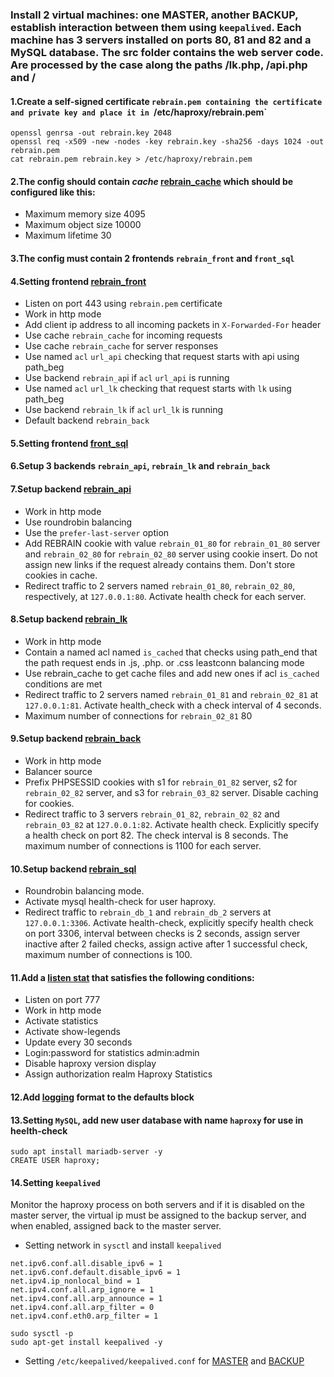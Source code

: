 ### Install 2 virtual machines: one MASTER, another BACKUP, establish interaction between them using `keepalived`. Each machine has 3 servers installed on ports 80, 81 and 82 and a MySQL database. The src folder contains the web server code. Are processed by the case along the paths /lk.php, /api.php and /
#### 1.Create a self-signed certificate `rebrain.pem containing the certificate and private key and place it in `/etc/haproxy/rebrain.pem`

```
openssl genrsa -out rebrain.key 2048
openssl req -x509 -new -nodes -key rebrain.key -sha256 -days 1024 -out rebrain.pem
cat rebrain.pem rebrain.key > /etc/haproxy/rebrain.pem
```
#### 2.The config should contain *cache* [rebrain_cache](https://github.com/vadim-davydchenko/HAProxy_final/blob/c9b08f6306c900d2ea9d967d0af762d0a4f3a105/haproxy.cfg#L20) which should be configured like this:
  - Maximum memory size 4095
  - Maximum object size 10000
  - Maximum lifetime 30
#### 3.The config must contain 2 frontends `rebrain_front` and `front_sql`
#### 4.Setting frontend [rebrain_front](https://github.com/vadim-davydchenko/HAProxy_final/blob/95e209bcc3cfba37070ed131aec6196e81a4d998/haproxy.cfg#L25)
  - Listen on port 443 using `rebrain.pem` certificate
  - Work in http mode
  - Add client ip address to all incoming packets in `X-Forwarded-For` header
  - Use cache `rebrain_cache` for incoming requests
  - Use cache `rebrain_cache` for server responses
  - Use named `acl` `url_api` checking that request starts with api using path_beg
  - Use backend `rebrain_ap`i if `acl` `url_api` is running
  - Use named `acl` `url_lk` checking that request starts with `lk` using path_beg
  - Use backend `rebrain_lk` if `acl` `url_lk` is running
  - Default backend `rebrain_back`
#### 5.Setting frontend [front_sql](https://github.com/vadim-davydchenko/HAProxy_final/blob/7f3206ecfb7d6592120ff5e141e56ef8b4b12c40/haproxy.cfg#L37)
#### 6.Setup 3 backends `rebrain_api`, `rebrain_lk` and `rebrain_back`
#### 7.Setup backend [rebrain_api](https://github.com/vadim-davydchenko/HAProxy_final/blob/5f504f3d4921a7bbea867974eedabc6d2c30e705/haproxy.cfg#L43)
  - Work in http mode
  - Use roundrobin balancing
  - Use the `prefer-last-server` option
  - Add REBRAIN cookie with value `rebrain_01_80` for `rebrain_01_80` server and `rebrain_02_80` for `rebrain_02_80` server using cookie insert. Do not assign new links if the   request already contains them. Don't store cookies in cache.
  - Redirect traffic to 2 servers named `rebrain_01_80`, `rebrain_02_80`, respectively, at `127.0.0.1:80`. Activate health check for each server.

#### 8.Setup backend [rebrain_lk](https://github.com/vadim-davydchenko/HAProxy_final/blob/c24b2a58aeca1f521bc22a487932d107863f4293/haproxy.cfg#L51)
  - Work in http mode
  - Contain a named acl named `is_cached` that checks using path_end that the path request ends in .js, .php. or .css
leastconn balancing mode
  - Use rebrain_cache to get cache files and add new ones if acl `is_cached` conditions are met
  - Redirect traffic to 2 servers named `rebrain_01_81` and `rebrain_02_81` at `127.0.0.1:81`. Activate health_check with a check interval of 4 seconds.
  - Maximum number of connections for `rebrain_02_81` 80

#### 9.Setup backend [rebrain_back](https://github.com/vadim-davydchenko/HAProxy_final/blob/8ec2ff518ba32d81471634147d9f4a3e2537bda5/haproxy.cfg#L60)
  - Work in http mode
  - Balancer source
  - Prefix PHPSESSID cookies with s1 for `rebrain_01_82` server, s2 for `rebrain_02_82` server, and s3 for `rebrain_03_82` server. Disable caching for cookies.
  - Redirect traffic to 3 servers `rebrain_01_82`, `rebrain_02_82` and `rebrain_03_82` at `127.0.0.1:82`. Activate health check. Explicitly specify a health check on port 82. The check interval is 8 seconds. The maximum number of connections is 1100 for each server.

#### 10.Setup backend [rebrain_sql](https://github.com/vadim-davydchenko/HAProxy_final/blob/8e3ff03d4deeca72dd6a76c7c777871e2559e4e0/haproxy.cfg#L68)
  - Roundrobin balancing mode.
  - Activate mysql health-check for user haproxy.
  - Redirect traffic to `rebrain_db_1` and `rebrain_db_2` servers at `127.0.0.1:3306`. Activate health-check, explicitly specify health check on port 3306, interval between checks is 2 seconds, assign server inactive after 2 failed checks, assign active after 1 successful check, maximum number of connections is 100.

#### 11.Add a [listen stat](https://github.com/vadim-davydchenko/HAProxy_final/blob/0d294e95dd3460b95a1ded5db61a19a473d0fc3d/haproxy.cfg#L74) that satisfies the following conditions:
  - Listen on port 777
  - Work in http mode
  - Activate statistics
  - Activate show-legends
  - Update every 30 seconds
  - Login:password for statistics admin:admin
  - Disable haproxy version display
  - Assign authorization realm Haproxy Statistics

#### 12.Add [logging](https://github.com/vadim-davydchenko/HAProxy_final/blob/09a0d4dfed52e00b2e0207d795b134f05a27d6da/haproxy.cfg#L19) format to the defaults block
#### 13.Setting `MySQL`, add new user database with name `haproxy` for use in heelth-check
```
sudo apt install mariadb-server -y
CREATE USER haproxy;
```

#### 14.Setting `keepalived`
Monitor the haproxy process on both servers and if it is disabled on the master server, the virtual ip must be assigned to the backup server, and when enabled, assigned back to the master server.
  - Setting network in `sysctl` and install `keepalived`
 ```
 net.ipv6.conf.all.disable_ipv6 = 1
 net.ipv6.conf.default.disable_ipv6 = 1
 net.ipv4.ip_nonlocal_bind = 1
 net.ipv4.conf.all.arp_ignore = 1
 net.ipv4.conf.all.arp_announce = 1
 net.ipv4.conf.all.arp_filter = 0
 net.ipv4.conf.eth0.arp_filter = 1
 
 sudo sysctl -p
 sudo apt-get install keepalived -y
 ```
 
  - Setting `/etc/keepalived/keepalived.conf` for [MASTER](https://github.com/vadim-davydchenko/HAProxy_final/blob/master/keepalived_master.conf) and [BACKUP](https://github.com/vadim-davydchenko/HAProxy_final/blob/master/keepalived_backup.conf)
 
